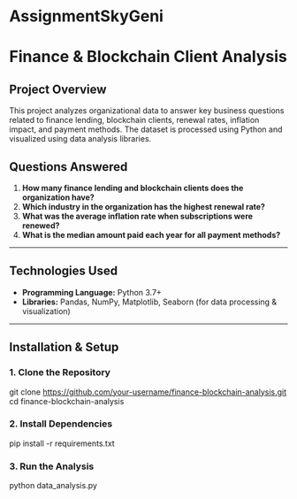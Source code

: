 # AssignmentSkyGeni
# Finance & Blockchain Client Analysis

## Project Overview
This project analyzes organizational data to answer key business questions related to finance lending, blockchain clients, renewal rates, inflation impact, and payment methods. The dataset is processed using Python and visualized using data analysis libraries.

## Questions Answered
1. **How many finance lending and blockchain clients does the organization have?**
2. **Which industry in the organization has the highest renewal rate?**
3. **What was the average inflation rate when subscriptions were renewed?**
4. **What is the median amount paid each year for all payment methods?**

---

## Technologies Used
- **Programming Language:** Python 3.7+
- **Libraries:** Pandas, NumPy, Matplotlib, Seaborn (for data processing & visualization)



---

## Installation & Setup

### 1. Clone the Repository
git clone https://github.com/your-username/finance-blockchain-analysis.git
cd finance-blockchain-analysis

### 2. Install Dependencies
pip install -r requirements.txt


### 3. Run the Analysis
python data_analysis.py
